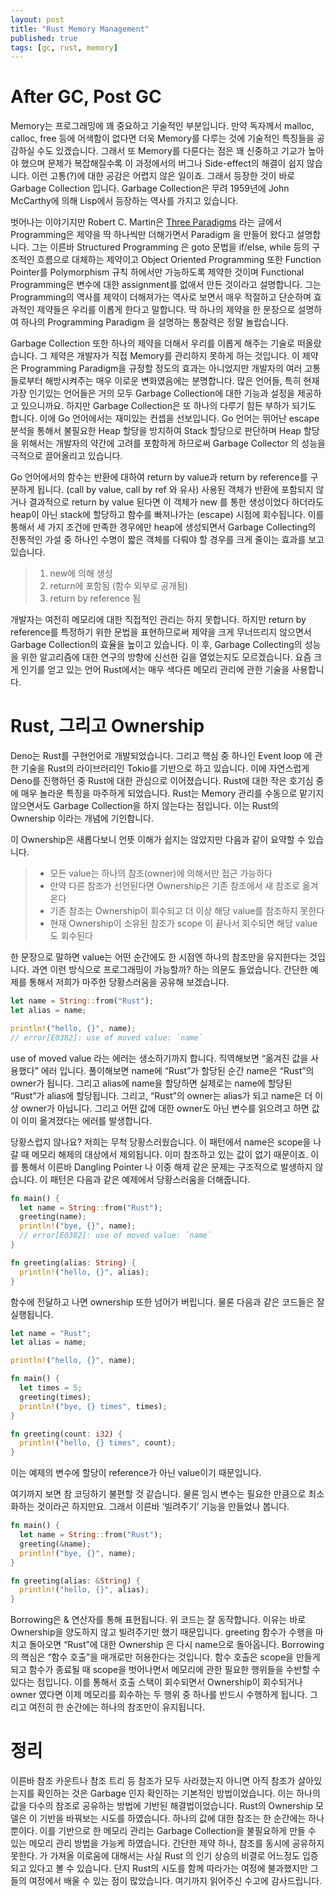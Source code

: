 ```yaml
---
layout: post
title: "Rust Memory Management"
published: true
tags: [gc, rust, memory]
---
```


# After GC, Post GC
Memory는 프로그래밍에 꽤 중요하고 기술적인 부분입니다. 만약 독자께서 malloc, calloc, free 등에 어색함이 없다면 더욱 Memory를 다루는 것에 기술적인 특징들을 공감하실 수도 있겠습니다. 그래서 또 Memory를 다룬다는 점은 꽤 신중하고 기교가 높아야 했으며 문제가 복잡해질수록 이 과정에서의 버그나 Side-effect의 해결이 쉽지 않습니다. 이런 고통(?)에 대한 공감은 어렵지 않은 일이죠. 그래서 등장한 것이 바로 Garbage Collection 입니다. Garbage Collection은 무려 1959년에 John McCarthy에 의해 Lisp에서 등장하는 역사를 가지고 있습니다.

벗어나는 이야기지만 Robert C. Martin은 [Three Paradigms](https://blog.cleancoder.com/uncle-bob/2012/12/19/Three-Paradigms.html) 라는 글에서 Programming은 제약을 딱 하나씩만 더해가면서 Paradigm 을 만들어 왔다고 설명합니다. 그는 이른바 Structured Programming 은 goto 문법을 if/else, while 등의 구조적인 흐름으로 대체하는 제약이고 Object Oriented Programming 또한 Function Pointer를 Polymorphism 규칙 하에서만 가능하도록 제약한 것이며 Functional Programming은 변수에 대한 assignment를 없애서 만든 것이라고 설명합니다. 그는 Programming의 역사를 제약이 더해져가는 역사로 보면서 매우 적절하고 단순하며 효과적인 제약들은 우리를 이롭게 한다고 말합니다. 딱 하나의 제약을 한 문장으로 설명하여 하나의 Programming Paradigm 을 설명하는 통찰력은 정말 놀랍습니다.

<!-- more -->

Garbage Collection 또한 하나의 제약을 더해서 우리를 이롭게 해주는 기술로 떠올랐습니다. 그 제약은 개발자가 직접 Memory를 관리하지 못하게 하는 것입니다. 이 제약은 Programming Paradigm을 규정할 정도의 효과는 아니었지만 개발자의 여러 고통들로부터 해방시켜주는 매우 이로운 변화였음에는 분명합니다. 많은 언어들, 특히 현재 가장 인기있는 언어들은 거의 모두 Garbage Collection에 대한 기능과 설정을 제공하고 있으니까요. 하지만 Garbage Collection은 또 하나의 다루기 힘든 부하가 되기도 합니다. 이에 Go 언어에서는 재미있는 컨셉을 선보입니다. Go 언어는 뛰어난 escape 분석을 통해서 불필요한 Heap 할당을 방지하여 Stack 할당으로 판단하며 Heap 할당을 위해서는 개발자의 약간에 고려를 포함하게 하므로써 Garbage Collector 의 성능을 극적으로 끌어올리고 있습니다.

Go 언어에서의 함수는 반환에 대하여 return by value과 return by reference를 구분하게 됩니다. (call by value, call by ref 와 유사) 사용된 객체가 반환에 포함되지 않거나 결과적으로 return by value 된다면 이 객체가 new 를 통한 생성이었다 하더라도 heap이 아닌 stack에 할당하고 함수를 빠져나가는 (escape) 시점에 회수됩니다. 이를 통해서 세 가지 조건에 만족한 경우에만 heap에 생성되면서 Garbage Collecting의 전통적인 가설 중 하나인 수명이 짧은 객체를 다뤄야 할 경우를 크게 줄이는 효과를 보고 있습니다.

> 1. new에 의해 생성
> 2. return에 포함됨 (함수 외부로 공개됨)
> 3. return by reference 됨

개발자는 여전히 메모리에 대한 직접적인 관리는 하지 못합니다. 하지만 return by reference를 특정하기 위한 문법을 표현하므로써 제약을 크게 무너뜨리지 않으면서 Garbage Collection의 효율을 높이고 있습니다. 이 후, Garbage Collecting의 성능을 위한 알고리즘에 대한 연구의 방향에 신선한 길을 열었는지도 모르겠습니다. 요즘 크게 인기를 얻고 있는 언어 Rust에서는 매우 색다른 메모리 관리에 관한 기술을 사용합니다.

# Rust, 그리고 Ownership
Deno는 Rust를 구현언어로 개발되었습니다. 그리고 핵심 중 하나인 Event loop 에 관한 기술을 Rust의 라이브러리인 Tokio를 기반으로 하고 있습니다. 이에 자연스럽게 Deno를 진행하던 중 Rust에 대한 관심으로 이어졌습니다. Rust에 대한 작은 호기심 중에 매우 놀라운 특징을 마주하게 되었습니다. Rust는 Memory 관리를 수동으로 맡기지 않으면서도 Garbage Collection을 하지 않는다는 점입니다. 이는 Rust의 Ownership 이라는 개념에 기인합니다.

이 Ownership은 새롭다보니 언뜻 이해가 쉽지는 않았지만 다음과 같이 요약할 수 있습니다.

> - 모든 value는 하나의 참조(owner)에 의해서만 접근 가능하다
> - 만약 다른 참조가 선언된다면 Ownership은 기존 참조에서 새 참조로 옮겨온다
> - 기존 참조는 Ownership이 회수되고 더 이상 해당 value를 참조하지 못한다
> - 현재 Ownership이 소유된 참조가 scope 이 끝나서 회수되면 해당 value도 회수된다

한 문장으로 말하면 value는 어떤 순간에도 한 시점엔 하나의 참조만을 유지한다는 것입니다. 과연 이런 방식으로 프로그래밍이 가능할까? 하는 의문도 들었습니다. 간단한 예제를 통해서 저희가 마주한 당황스러움을 공유해 보겠습니다.

```rust
let name = String::from("Rust");
let alias = name;

println!("hello, {}", name);
// error[E0382]: use of moved value: `name`
```

use of moved value 라는 에러는 생소하기까지 합니다. 직역해보면 “옮겨진 값을 사용했다” 에러 입니다. 풀이해보면 name에 “Rust”가 할당된 순간 name은 “Rust”의 owner가 됩니다. 그리고 alias에 name을 할당하면 실제로는 name에 할당된 “Rust”가 alias에 할당됩니다. 그리고, “Rust”의 owner는 alias가 되고 name은 더 이상 owner가 아닙니다. 그리고 어떤 값에 대한 owner도 아닌 변수를 읽으려고 하면 값이 이미 옮겨졌다는 에러를 발생합니다.

당황스럽지 않나요? 저희는 무척 당황스러웠습니다. 이 패턴에서 name은 scope을 나갈 때 메모리 해제의 대상에서 제외됩니다. 이미 참조하고 있는 값이 없기 때문이죠. 이를 통해서 이른바 Dangling Pointer 나 이중 해제 같은 문제는 구조적으로 발생하지 않습니다. 이 패턴은 다음과 같은 예제에서 당황스러움을 더해줍니다.

```rust
fn main() {
  let name = String::from("Rust");
  greeting(name);
  println!("bye, {}", name);
  // error[E0382]: use of moved value: `name`
}

fn greeting(alias: String) {
  println!("hello, {}", alias);
}
```

함수에 전달하고 나면 ownership 또한 넘어가 버립니다. 물론 다음과 같은 코드들은 잘 실행됩니다.

```rust
let name = "Rust";
let alias = name;

println!("hello, {}", name);
```

```rust
fn main() {
  let times = 5;
  greeting(times);
  println!("bye, {} times", times);
}

fn greeting(count: i32) {
  println!("hello, {} times", count);
}
```

이는 예제의 변수에 할당이 reference가 아닌 value이기 때문입니다.

여기까지 보면 참 코딩하기 불편할 것 같습니다. 물론 임시 변수는 필요한 만큼으로 최소화하는 것이라곤 하지만요. 그래서 이른바 ‘빌려주기’ 기능을 만들었나 봅니다.

```rust
fn main() {
  let name = String::from("Rust");
  greeting(&name);
  println!("bye, {}", name);
}

fn greeting(alias: &String) {
  println!("hello, {}", alias);
}
```
Borrowing은 & 연산자를 통해 표현됩니다. 위 코드는 잘 동작합니다. 이유는 바로 Ownership을 양도하지 않고 빌려주기만 했기 때문입니다. greeting 함수가 수행을 마치고 돌아오면 “Rust”에 대한 Ownership 은 다시 name으로 돌아옵니다. Borrowing 의 핵심은 “함수 호출”을 매개로만 허용한다는 것입니다. 함수 호출은 scope을 만들게 되고 함수가 종료될 때 scope을 벗어나면서 메모리에 관한 필요한 행위들을 수반할 수 있다는 점입니다. 이를 통해서 호출 스택이 회수되면서 Ownership이 회수되거나 owner 였다면 이제 메모리를 회수하는 두 행위 중 하나를 반드시 수행하게 됩니다. 그리고 여전히 한 순간에는 하나의 참조만이 유지됩니다.


# 정리
이른바 참조 카운트나 참조 트리 등 참조가 모두 사라졌는지 아니면 아직 참조가 살아있는지를 확인하는 것은 Garbage 인지 확인하는 기본적인 방법이었습니다. 이는 하나의 값을 다수의 참조로 공유하는 방법에 기반된 해결법이었습니다. Rust의 Ownership 모델은 이 기반을 바꿔보는 시도를 하였습니다. 하나의 값에 대한 참조는 한 순간에는 하나뿐이다. 이를 기반으로 한 메모리 관리는 Garbage Collection을 불필요하게 만들 수 있는 메모리 관리 방법을 가능케 하였습니다. 간단한 제약 하나, 참조를 동시에 공유하지 못한다. 가 가져올 이로움에 대해서는 사실 Rust 의 인기 상승의 비결로 어느정도 입증되고 있다고 볼 수 있습니다. 단지 Rust의 시도를 함께 따라가는 여정에 불과했지만 그들의 여정에서 배울 수 있는 점이 많았습니다. 여기까지 읽어주신 수고에 감사드립니다.